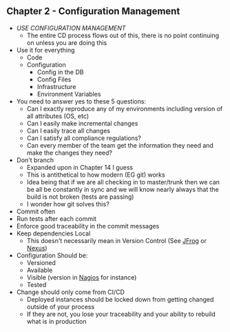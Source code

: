 ## Chapter 2 - Configuration Management
* _USE CONFIGURATION MANAGEMENT_
    * The entire CD process flows out of this, there is no point continuing on unless you are doing this
* Use it for everything
    * Code
    * Configuration
        * Config in the DB
        * Config Files
        * Infrastructure
        * Environment Variables
* You need to answer yes to these 5 questions:
    * Can I exactly reproduce any of my environments including version of all attributes (OS, etc)
    * Can I easily make incremental changes
    * Can I easily trace all changes
    * Can I satisfy all compliance regulations?
    * Can every member of the team get the information they need and make the changes they need?
* Don't branch
    * Expanded upon in Chapter 14 I guess
    * This is antithetical to how modern (EG git) works
    * Idea being that if we are all checking in to master/trunk then we can be all be constantly in sync and we will know nearly always that the build is not broken (tests are passing)
    * I wonder how git solves this?
* Commit often
* Run tests after each commit
* Enforce good traceability in the commit messages
* Keep dependencies Local
    * This doesn't necessarily mean in Version Control (See [JFrog](https://jfrog.com/) or [Nexus](https://www.sonatype.com/nexus-repository-sonatype))
* Configuration Should be:
    * Versioned
    * Available
    * Visible (version in [Nagios](https://www.nagios.org/) for instance)
    * Tested
* Change should only come from CI/CD
    * Deployed instances should be locked down from getting changed outside of your process
    * If they are not, you lose your traceability and your ability to rebuild what is in production